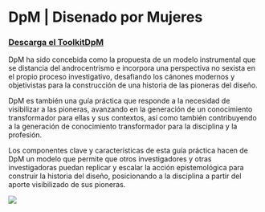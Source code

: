# DpM | Disenado por Mujeres

### [Descarga el ToolkitDpM](https://hechopormujeres.github.io/disenadopormujeres/ToolkitDpM.pdf)

DpM ha sido concebida como la propuesta de un modelo instrumental que se distancia del androcentrismo e incorpora una perspectiva no sexista en el propio proceso investigativo, desafiando los cánones modernos y objetivistas para la construcción de una historia de las pioneras del diseño.

DpM es también una guía práctica que responde a la necesidad de visibilizar a las pioneras, avanzando en la generación de un conocimiento transformador para ellas y sus contextos, así como también contribuyendo a la generación de conocimiento transformador para la disciplina y la profesión.

Los componentes clave y características de esta guía práctica hacen de DpM un modelo que permite que otros investigadores y otras investigadoras puedan replicar y escalar la acción epistemológica para construir la historia del diseño, posicionando a la disciplina a partir del aporte visibilizado de sus pioneras.

<img src="https://disenadopormujeres.cl/static/media/metodologia.d9fb17f2f65cc9d55369.png">

